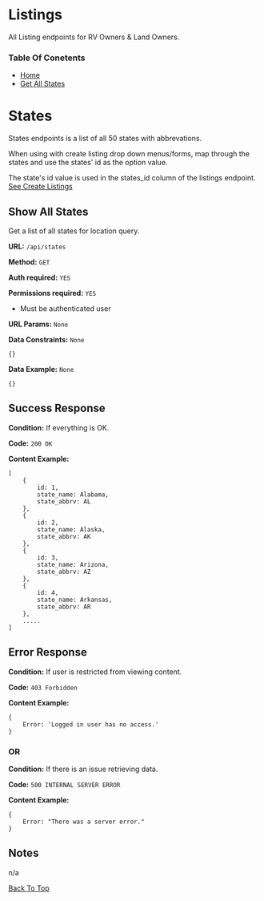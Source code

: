# Listings 

All Listing endpoints for RV Owners & Land Owners. 

### Table Of Conetents

* [Home](../README.md)
* [Get All States](#show-all-states)


# States
States endpoints is a list of all 50 states with abbrevations. 

 When using with create listing drop down menus/forms, map through the states and use the states' id as the option value. 

The state's id value is used in the states_id column of the listings endpoint. [See Create Listings](./listings#create-listing)

## Show All States
Get a list of all states for location query.

**URL:** `/api/states`

**Method:** `GET`

**Auth required:** `YES`

**Permissions required:** `YES`

* Must be authenticated user

**URL Params:**  `None`

**Data Constraints:** `None`
 

```
{}
```

**Data Example:** `None`
```
{}
```

## Success Response

**Condition:**  If everything is OK.

**Code:**  `200 OK`

**Content Example:**
```
[
    {
        id: 1,
        state_name: Alabama,
        state_abbrv: AL
    },
    {
        id: 2,
        state_name: Alaska,
        state_abbrv: AK
    },
    {
        id: 3,
        state_name: Arizona,
        state_abbrv: AZ
    },
    {
        id: 4,
        state_name: Arkansas,
        state_abbrv: AR
    },
    .....
]
```
## Error Response

**Condition:**  If user is restricted from viewing content.

**Code:**  `403 Forbidden`

**Content Example:**
```
{
    Error: 'Logged in user has no access.'
}
```
### OR

**Condition:**  If there is an issue retrieving data.

**Code:**  `500 INTERNAL SERVER ERROR`

**Content Example:**
```
{
    Error: "There was a server error."
}
```

## Notes

n/a

[Back To Top](#listings)